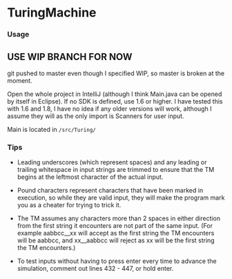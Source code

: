 # TuringMachine
### Usage

## USE WIP BRANCH FOR NOW

git pushed to master even though I specified WIP, so master is broken at the moment.

Open the whole project in IntelliJ (although I think Main.java can be opened by itself
in Eclipse). If no SDK is defined, use 1.6 or higher. I have tested this with 1.6 and 1.8,
I have no idea if any older versions will work, although I assume they will as the only
import is Scanners for user input.

Main is located in `/src/Turing/`

### Tips
- Leading underscores (which represent spaces) and any leading or trailing whitespace in
input strings are trimmed to ensure that the TM begins at the leftmost character of the
actual input.

- Pound characters represent characters that have been marked in execution, so while they
are valid input, they will make the program mark you as a cheater for trying to trick it.

- The TM assumes any characters more than 2 spaces in either direction from the first
string it encounters are not part of the same input. (For example aabbcc\__xx will accept
as the first string the TM encounters will be aabbcc, and xx__aabbcc will reject as xx
will be the first string the TM encounters.)

- To test inputs without having to press enter every time to advance the simulation, comment
out lines 432 - 447, or hold enter.
